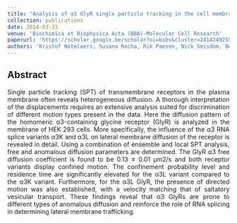 ```yaml
---
title: "Analysis of α3 GlyR single particle tracking in the cell membrane"
collection: publications
date: 2014-03-31
venue: 'Biochimica et Biophysica Acta (BBA)-Molecular Cell Research'
paperurl: 'https://scholar.google.be/scholar?oi=bibs&cluster=2414249255948516963&btnI=1&hl=en'
authors: 'Kristof Notelaers, Susana Rocha, Rik Paesen, Nick Smisdom, Ben De Clercq, Jochen C. Meier, Jean-Michel Rigo, Johan Hofkens, Marcel Ameloot'
---
```


<h2> Abstract </h2>
<p align= "justify">
Single particle tracking (SPT) of transmembrane receptors in the plasma membrane often reveals heterogeneous diffusion. A thorough interpretation of the displacements requires an extensive analysis suited for discrimination of different motion types present in the data. Here the diffusion pattern of the homomeric α3-containing glycine receptor (GlyR) is analyzed in the membrane of HEK 293 cells. More specifically, the influence of the α3 RNA splice variants α3K and α3L on lateral membrane diffusion of the receptor is revealed in detail. Using a combination of ensemble and local SPT analysis, free and anomalous diffusion parameters are determined. The GlyR α3 free diffusion coefficient is found to be 0.13 ± 0.01 μm2/s and both receptor variants display confined motion. The confinement probability level and residence time are significantly elevated for the α3L variant compared to the α3K variant. Furthermore, for the α3L GlyR, the presence of directed motion was also established, with a velocity matching that of saltatory vesicular transport. These findings reveal that α3 GlyRs are prone to different types of anomalous diffusion and reinforce the role of RNA splicing in determining lateral membrane trafficking.
